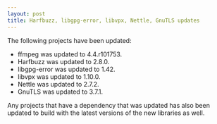 ```yaml
---
layout: post
title: Harfbuzz, libgpg-error, libvpx, Nettle, GnuTLS updates
---
```


The following projects have been updated:
* ffmpeg was updated to 4.4.r101753.
* Harfbuzz was updated to 2.8.0.
* libgpg-error was updated to 1.42.
* libvpx was updated to 1.10.0.
* Nettle was updated to 2.7.2.
* GnuTLS was updated to 3.7.1.

Any projects that have a dependency that was updated has also been updated to build with the latest versions of the new libraries as well.